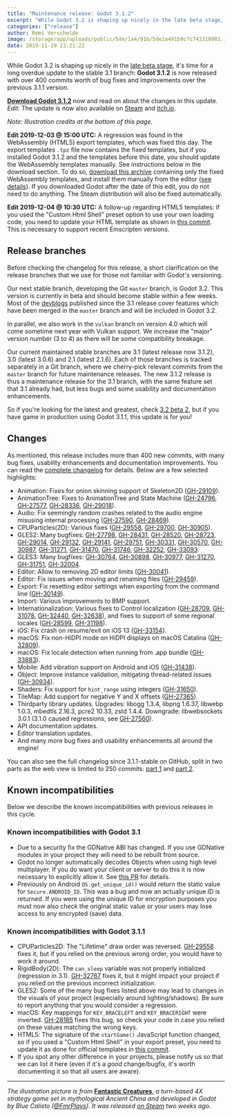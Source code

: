 ```yaml
---
title: "Maintenance release: Godot 3.1.2"
excerpt: "While Godot 3.2 is shaping up nicely in the late beta stage, it's time for a long overdue update to the stable 3.1 branch: Godot 3.1.2 is now released with over 400 commits worth of bug fixes and improvements over the previous 3.1.1 version."
categories: ["release"]
author: Rémi Verschelde
image: /storage/app/uploads/public/5de/1a4/91b/5de1a491b9c7c743318901.jpg
date: 2019-11-29 23:21:22
---
```


While Godot 3.2 is shaping up nicely in the [late beta stage](/article/dev-snapshot-godot-3-2-beta-2), it's time for a long overdue update to the stable 3.1 branch: **Godot 3.1.2** is now released with over 400 commits worth of bug fixes and improvements over the previous 3.1.1 version.

[**Download Godot 3.1.2**](/download) now and read on about the changes in this update.
<br />*Edit:* The update is now also available on [Steam](https://store.steampowered.com/app/404790/Godot_Engine/?curator_clanid=41324400) and [itch.io](https://godotengine.itch.io/godot).

*Note: Illustration credits at the bottom of this page.*

**Edit 2019-12-03 @ 15:00 UTC:** A regression was found in the WebAssembly (HTML5) export templates, which was fixed this day. The export templates `.tpz` file now contains the fixed templates, but if you installed Godot 3.1.2 and the templates before this date, you should update the WebAssembly templates manually. See instructions below in the download section. To do so, [download this archive](https://github.com/godotengine/godot-builds/releases/3.1.2/hotfix/Godot_v3.1.2-stable_fixed_webassembly_templates.tpz) containing only the fixed WebAssembly templates, and install them manually from the editor ([see details](https://downloads.tuxfamily.org/godotengine/3.1.2/hotfix-README.txt)). If you downloaded Godot after the date of this edit, you do not need to do anything. The Steam distribution will also be fixed automatically.

**Edit 2019-12-04 @ 10:30 UTC:** A follow-up regarding HTML5 templates: if you used the "Custom Html Shell" preset option to use your own loading code, you need to update your HTML template as shown in [this commit](https://github.com/godotengine/godot/commit/0587df4aa5f2977350cc80b1522cdc1e483c4515). This is necessary to support recent Emscripten versions.

## Release branches

Before checking the changelog for this release, a short clarification on the release branches that we use for those not familiar with Godot's versioning.

Our next stable branch, developing the Git `master` branch, is Godot 3.2. This version is currently in beta and should become stable within a few weeks. Most of the [devblogs](/devblog) published since the 3.1 release cover features which have been merged in the `master` branch and will be included in Godot 3.2.

In parallel, we also work in the `vulkan` branch on version 4.0 which will come sometime next year with Vulkan support. We increase the "major" version number (3 to 4) as there will be some compatibility breakage.

Our current maintained stable branches are 3.1 (latest release now 3.1.2), 3.0 (latest 3.0.6) and 2.1 (latest 2.1.6). Each of those branches is tracked separately in a Git branch, where we cherry-pick relevant commits from the `master` branch for future maintenance releases. The new 3.1.2 release is thus a maintenance release for the 3.1 branch, with the same feature set that 3.1 already had, but less bugs and some usability and documentation enhancements.

So if you're looking for the latest and greatest, check [3.2 beta 2](/article/dev-snapshot-godot-3-2-beta-2), but if you have game in production using Godot 3.1.1, this update is for you!

## Changes

As mentioned, this release includes more than 400 new commits, with many bug fixes, usability enhancements and documentation improvements. You can read the [complete changelog](https://github.com/godotengine/godot-builds/releases/3.1.2-Godot_v3.1.2-stable_changelog.txt) for details. Below are a few selected highlights:

- Animation: Fixes for onion skinning support of Skeleton2D ([GH-29109](https://github.com/godotengine/godot/pull/29109)).
- AnimationTree: Fixes to AnimationTree and State Machine ([GH-24796](https://github.com/godotengine/godot/pull/24796), [GH-27577](https://github.com/godotengine/godot/pull/27577),  [GH-28336](https://github.com/godotengine/godot/pull/28336), [GH-29018](https://github.com/godotengine/godot/pull/29018)).
- Audio: Fix seemingly random crashes related to the audio engine misusing internal processing ([GH-27590](https://github.com/godotengine/godot/issues/27590), [GH-28469](https://github.com/godotengine/godot/pull/28469/files)).
- CPUParticles(2D): Various fixes ([GH-29558](https://github.com/godotengine/godot/pull/29558), [GH-29700](https://github.com/godotengine/godot/pull/29700]),  [GH-30905](https://github.com/godotengine/godot/pull/30905)).
- GLES2: Many bugfixes: [GH-27798](https://github.com/godotengine/godot/pull/27798), [GH-28431](https://github.com/godotengine/godot/pull/28431), [GH-28520](https://github.com/godotengine/godot/pull/28520), [GH-28723](https://github.com/godotengine/godot/pull/28723), [GH-29014](https://github.com/godotengine/godot/pull/29014), [GH-29132](https://github.com/godotengine/godot/pull/29132), [GH-29141](https://github.com/godotengine/godot/pull/29141), [GH-29751](https://github.com/godotengine/godot/pull/29751), [GH-30331](https://github.com/godotengine/godot/pull/30331), [GH-30570](https://github.com/godotengine/godot/pull/30570), [GH-30987](https://github.com/godotengine/godot/pull/30987), [GH-31271](https://github.com/godotengine/godot/pull/31271), [GH-31470](https://github.com/godotengine/godot/pull/31470), [GH-31746](https://github.com/godotengine/godot/pull/31746), [GH-32252](https://github.com/godotengine/godot/pull/32252), [GH-33093](https://github.com/godotengine/godot/pull/33093).
- GLES3: Many bugfixes: [GH-30764](https://github.com/godotengine/godot/pull/30764), [GH-30898](https://github.com/godotengine/godot/pull/30898), [GH-30977](https://github.com/godotengine/godot/pull/30977), [GH-31270](https://github.com/godotengine/godot/pull/31270), [GH-31751](https://github.com/godotengine/godot/pull/31751), [GH-32004](https://github.com/godotengine/godot/pull/32004).
- Editor: Allow to removing 2D editor limits ([GH-30041](https://github.com/godotengine/godot/pull/30041)).
- Editor: Fix issues when moving and renaming files ([GH-29459](https://github.com/godotengine/godot/pull/29459)).
- Export: Fix resetting editor settings when exporting from the command line ([GH-30149](https://github.com/godotengine/godot/issues/30149)).
- Import: Various improvements to BMP support.
- Internationalization: Various fixes to Control localization ([GH-28709](https://github.com/godotengine/godot/pull/28709), [GH-31078](https://github.com/godotengine/godot/pull/31078), [GH-32440](https://github.com/godotengine/godot/pull/32440), [GH-32638](https://github.com/godotengine/godot/pull/32638)), and fixes to support of some regional locales ([GH-28599](https://github.com/godotengine/godot/pull/28599), [GH-31198](https://github.com/godotengine/godot/pull/31198)).
- iOS: Fix crash on resume/exit on iOS 13 ([GH-33154](https://github.com/godotengine/godot/pull/33154)).
- macOS: Fix non-HiDPI mode on HiDPI displays on macOS Catalina ([GH-32809](https://github.com/godotengine/godot/pull/32809)).
- macOS: Fix locale detection when running from .app bundle ([GH-33883](https://github.com/godotengine/godot/pull/33883)).
- Mobile: Add vibration support on Android and iOS ([GH-31438](https://github.com/godotengine/godot/pull/31438)).
- Object: Improve instance validation, mitigating thread-related issues ([GH-30934](https://github.com/godotengine/godot/pull/30934)).
- Shaders: Fix support for `hint_range` using integers ([GH-31650](https://github.com/godotengine/godot/pull/31650)).
- TileMap: Add support for negative Y and X offsets ([GH-27365](https://github.com/godotengine/godot/pull/27365)).
- Thirdparty library updates. Upgrades: libogg 1.3.4, libpng 1.6.37, libwebp 1.0.3, mbedtls 2.16.3, pcre2 10.33, zstd 1.4.4. Downgrade: libwebsockets 3.0.1 (3.1.0 caused regressions, see [GH-27560](https://github.com/godotengine/godot/issues/27560)).
- API documentation updates.
- Editor translation updates.
- And many more bug fixes and usability enhancements all around the engine!

You can also see the full changelog since 3.1.1-stable on GitHub, split in two parts as the web view is limited to 250 commits: [part 1](https://github.com/godotengine/godot/compare/3.1.1-stable...8f3fea20580b55cf4eea94e1585c31d08380997c) and [part 2](https://github.com/godotengine/godot/compare/8f3fea20580b55cf4eea94e1585c31d08380997c...3.1.2-stable).

## <a id="known-incompatibilites"></a>Known incompatibilities

Below we describe the known incompatibilities with previous releases in this cycle.

### Known incompatibilities with Godot 3.1

* Due to a security fix the GDNative ABI has changed. If you use GDNative modules in your project they will need to be rebuilt from source.
* Godot no longer automatically decodes Objects when using high level multiplayer. If you do want your client or server to do this it is now necessary to explicitly allow it. See [this PR](https://github.com/godotengine/godot/pull/27485) for details.
* Previously on Android `OS.get_unique_id()` would return the static value for `Secure.ANDROID_ID`. This was a bug and now an actually unique ID is returned. If you were using the unique ID for encryption purposes you must now also check the original static value or your users may lose access to any encrypted (save) data.

### Known incompatibilities with Godot 3.1.1

* CPUParticles2D: The "Lifetime" draw order was reversed. [GH-29558](https://github.com/godotengine/godot/pull/29558) fixes it, but if you relied on the previous wrong order, you would have to work it around.
* RigidBody(2D): The `can_sleep` variable was not properly initialized (regression in 3.1). [GH-32767](https://github.com/godotengine/godot/pull/32767) fixes it, but it might impact your project if you relied on the previous incorrect initialization.
* GLES2: Some of the many bug fixes listed above may lead to changes in the visuals of your project (especially around lighting/shadows). Be sure to report anything that you would consider a regression.
* macOS: Key mappings for `KEY_BRACELEFT` and `KEY_BRACERIGHT` were inverted. [GH-28185](https://github.com/godotengine/godot/pull/28185) fixes this bug, so check your code in case you relied on these values matching the wrong keys.
* HTML5: The signature of the `startGame()` JavaScript function changed, so if you used a "Custom Html Shell" in your export preset, you need to update it as done for official templates in [this commit](https://github.com/godotengine/godot/commit/0587df4aa5f2977350cc80b1522cdc1e483c4515).
* If you spot any other difference in your projects, please notify us so that we can list it here (even if it's a *good* change/bugfix, it's worth documenting it so that all users are aware).

-----

*The illustration picture is from* [**Fantastic Creatures**](https://store.steampowered.com/app/1002440/Fantastic_Creatures/?curator_clanid=41324400), *a turn-based 4X strategy game set in mythological Ancient China and developed in Godot by Blue Calisto ([@FmrPlays](https://twitter.com/FmrPlays)). It was released [on Steam](https://store.steampowered.com/app/1002440/Fantastic_Creatures/?curator_clanid=41324400) two weeks ago.*
